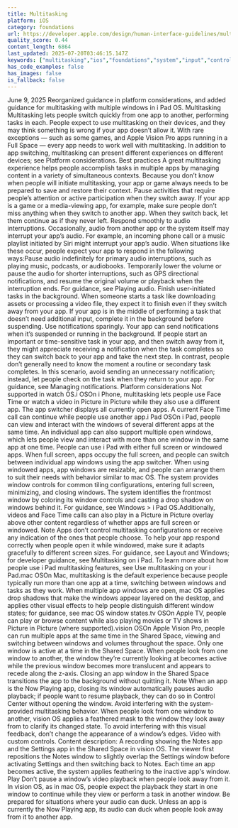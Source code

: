 ```yaml
---
title: Multitasking
platform: iOS
category: foundations
url: https://developer.apple.com/design/human-interface-guidelines/multitasking
quality_score: 0.44
content_length: 6864
last_updated: 2025-07-20T03:46:15.147Z
keywords: ["multitasking","ios","foundations","system","input","controls","layout","visual","feedback"]
has_code_examples: false
has_images: false
is_fallback: false
---
```


June 9, 2025 Reorganized guidance in platform considerations, and added guidance for multitasking with multiple windows in i Pad OS. Multitasking Multitasking lets people switch quickly from one app to another, performing tasks in each. People expect to use multitasking on their devices, and they may think something is wrong if your app doesn’t allow it. With rare exceptions — such as some games, and Apple Vision Pro apps running in a Full Space — every app needs to work well with multitasking. In addition to app switching, multitasking can present different experiences on different devices; see Platform considerations. Best practices A great multitasking experience helps people accomplish tasks in multiple apps by managing content in a variety of simultaneous contexts. Because you don’t know when people will initiate multitasking, your app or game always needs to be prepared to save and restore their context. Pause activities that require people’s attention or active participation when they switch away. If your app is a game or a media-viewing app, for example, make sure people don’t miss anything when they switch to another app. When they switch back, let them continue as if they never left. Respond smoothly to audio interruptions. Occasionally, audio from another app or the system itself may interrupt your app’s audio. For example, an incoming phone call or a music playlist initiated by Siri might interrupt your app’s audio. When situations like these occur, people expect your app to respond in the following ways:Pause audio indefinitely for primary audio interruptions, such as playing music, podcasts, or audiobooks. Temporarily lower the volume or pause the audio for shorter interruptions, such as GPS directional notifications, and resume the original volume or playback when the interruption ends. For guidance, see Playing audio. Finish user-initiated tasks in the background. When someone starts a task like downloading assets or processing a video file, they expect it to finish even if they switch away from your app. If your app is in the middle of performing a task that doesn’t need additional input, complete it in the background before suspending. Use notifications sparingly. Your app can send notifications when it’s suspended or running in the background. If people start an important or time-sensitive task in your app, and then switch away from it, they might appreciate receiving a notification when the task completes so they can switch back to your app and take the next step. In contrast, people don’t generally need to know the moment a routine or secondary task completes. In this scenario, avoid sending an unnecessary notification; instead, let people check on the task when they return to your app. For guidance, see Managing notifications. Platform considerations Not supported in watch OS.i OSOn i Phone, multitasking lets people use Face Time or watch a video in Picture in Picture while they also use a different app. The app switcher displays all currently open apps. A current Face Time call can continue while people use another app.i Pad OSOn i Pad, people can view and interact with the windows of several different apps at the same time. An individual app can also support multiple open windows, which lets people view and interact with more than one window in the same app at one time. People can use i Pad with either full screen or windowed apps. When full screen, apps occupy the full screen, and people can switch between individual app windows using the app switcher. When using windowed apps, app windows are resizable, and people can arrange them to suit their needs with behavior similar to mac OS. The system provides window controls for common tiling configurations, entering full screen, minimizing, and closing windows. The system identifies the frontmost window by coloring its window controls and casting a drop shadow on windows behind it. For guidance, see Windows > i Pad OS.Additionally, videos and Face Time calls can also play in a Picture in Picture overlay above other content regardless of whether apps are full screen or windowed. Note Apps don’t control multitasking configurations or receive any indication of the ones that people choose. To help your app respond correctly when people open it while windowed, make sure it adapts gracefully to different screen sizes. For guidance, see Layout and Windows; for developer guidance, see Multitasking on i Pad. To learn more about how people use i Pad multitasking features, see Use multitasking on your i Pad.mac OSOn Mac, multitasking is the default experience because people typically run more than one app at a time, switching between windows and tasks as they work. When multiple app windows are open, mac OS applies drop shadows that make the windows appear layered on the desktop, and applies other visual effects to help people distinguish different window states; for guidance, see mac OS window states.tv OSOn Apple TV, people can play or browse content while also playing movies or TV shows in Picture in Picture (where supported).vision OSOn Apple Vision Pro, people can run multiple apps at the same time in the Shared Space, viewing and switching between windows and volumes throughout the space. Only one window is active at a time in the Shared Space. When people look from one window to another, the window they’re currently looking at becomes active while the previous window becomes more translucent and appears to recede along the z-axis. Closing an app window in the Shared Space transitions the app to the background without quitting it. Note When an app is the Now Playing app, closing its window automatically pauses audio playback; if people want to resume playback, they can do so in Control Center without opening the window. Avoid interfering with the system-provided multitasking behavior. When people look from one window to another, vision OS applies a feathered mask to the window they look away from to clarify its changed state. To avoid interfering with this visual feedback, don’t change the appearance of a window’s edges. Video with custom controls. Content description: A recording showing the Notes app and the Settings app in the Shared Space in vision OS. The viewer first repositions the Notes window to slightly overlap the Settings window before activating Settings and then switching back to Notes. Each time an app becomes active, the system applies feathering to the inactive app's window. Play Don’t pause a window’s video playback when people look away from it. In vision OS, as in mac OS, people expect the playback they start in one window to continue while they view or perform a task in another window. Be prepared for situations where your audio can duck. Unless an app is currently the Now Playing app, its audio can duck when people look away from it to another app.